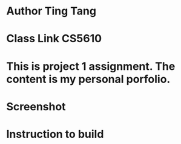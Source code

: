# Author Ting Tang
# Class Link CS5610
# This is project 1 assignment. The content is my personal porfolio.
# Screenshot
# Instruction to build